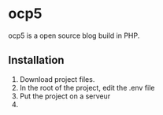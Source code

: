 # ocp5

ocp5 is a open source blog build in PHP.

## Installation
1. Download project files.
2. In the root of the project, edit the .env file
2. Put the project on a serveur
3.
